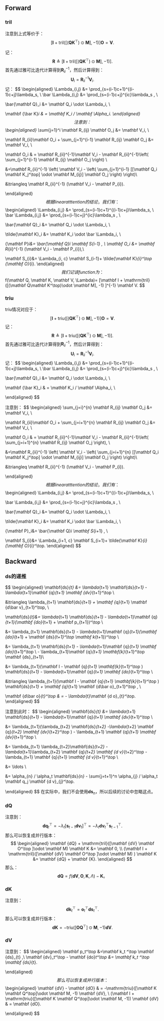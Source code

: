 ## Forward

### tril

注意到上式等价于：
$$
[\mathbf I + \mathrm{tril}([(\mathbf Q\mathbf K^\top)\odot \mathbf M], -1) ] \mathbf O = \mathbf V.
$$

记：
$$
\mathbf R\triangleq [\mathbf I + \mathrm{tril}([(\mathbf Q\mathbf K^\top)\odot \mathbf M], -1) ] .
$$
首先通过雅可比迭代计算得到$\mathbf R_{ii}^{-1}$，然后计算得到：
$$
\mathbf U_i = \mathbf R_{ii}^{-1} \mathbf V_i.
$$
记：
$$
\begin{aligned}
\Lambda_{i,j} &= \prod_{s=(i-1)c+1}^{(i-1)c+j}\lambda_s, \\
\bar \Lambda_{i,j} &= \prod_{s=(i-1)c+j}^{ic}\lambda_s , \\

\bar{\mathbf Q}_i &=  \mathbf Q_i \odot  \Lambda_i,  \\


\mathbf {\bar K}_i & = \mathbf K_i / \mathbf \Alpha_i.
\end{aligned}
$$
注意到：
$$
\begin{aligned}
\sum_{j=1}^i \mathbf R_{ij} \mathbf O_j &= \mathbf V_i, \\

\mathbf R_{ii}\mathbf O_i + \sum_{j=1}^{i-1} \mathbf R_{ij} \mathbf O_j &= \mathbf V_i, \\

\mathbf O_i & = \mathbf R_{ii}^{-1}\mathbf V_i - \mathbf R_{ii}^{-1}\left( \sum_{j=1}^{i-1} \mathbf R_{ij} \mathbf O_j  \right) \\



&=\mathbf R_{ii}^{-1} \left( \mathbf V_i -  \left( \sum_{j=1}^{i-1} [[\mathbf Q_i \mathbf K_j^\top] \odot \mathbf M_{ij}]  \mathbf O_j  \right)  \right)\\

&\triangleq  \mathbf R_{ii}^{-1} (\mathbf V_i - \mathbf P_{i}).

\end{aligned}
$$
根据linear atttention的结论，我们有：
$$
\begin{aligned}
\Lambda_{i,j} &= \prod_{s=(i-1)c+1}^{(i-1)c+j}\lambda_s, \\
\bar \Lambda_{i,j} &= \prod_{s=(i-1)c+j}^{ic}\lambda_s , \\

\bar{\mathbf Q}_i &=  \mathbf Q_i \odot  \Lambda_i,  \\

\tilde{\mathbf K}_i &=  \mathbf K_i \odot \bar \Lambda_i,  \\

{\mathbf P}_i&=  \bar{\mathbf Q}_i  \mathbf S_{i-1} ,  \\
\mathbf O_i &=  \mathbf R_{ii}^{-1} (\mathbf V_i - \mathbf P_{i}),\\

\mathbf S_{i}&= \Lambda_{i, c} \mathbf S_{i-1}+ \tilde{\mathbf K}_{i}^\top {\mathbf O}_{i}.
\end{aligned}
$$
我们记该function为：
$$
f(\mathbf Q, \mathbf K, \mathbf V, \Lambda)= [\mathbf I + \mathrm{tril}([(\mathbf Q\mathbf K^\top)\odot \mathbf M], -1) ]^{-1} \mathbf V.
$$


### triu

triu情况对应于：
$$
[\mathbf I + \mathrm{triu}([(\mathbf Q\mathbf K^\top)\odot \mathbf M], -1) ] \mathbf O = \mathbf V.
$$
记：
$$
\mathbf R\triangleq [\mathbf I + \mathrm{triu}([(\mathbf Q\mathbf K^\top)\odot \mathbf M], -1) ] .
$$
首先通过雅可比迭代计算得到$\mathbf R_{ii}^{-1}$，然后计算得到：
$$
\mathbf U_i = \mathbf R_{ii}^{-1} \mathbf V_i.
$$
记：
$$
\begin{aligned}
\Lambda_{i,j} &= \prod_{s=(i-1)c+1}^{(i-1)c+j}\lambda_s, \\
\bar \Lambda_{i,j} &= \prod_{s=(i-1)c+j}^{ic}\lambda_s , \\

\bar{\mathbf Q}_i &=  \mathbf Q_i \odot  \Lambda_i,  \\


\mathbf {\bar K}_i & = \mathbf K_i / \mathbf \Alpha_i, \\


\end{aligned}
$$

注意到：
$$
\begin{aligned}
\sum_{j=i}^{n} \mathbf R_{ij} \mathbf O_j &= \mathbf V_i, \\

\mathbf R_{ii}\mathbf O_i + \sum_{j=i+1}^{n} \mathbf R_{ij} \mathbf O_j &= \mathbf V_i, \\

\mathbf O_i & = \mathbf R_{ii}^{-1}\mathbf V_i - \mathbf R_{ii}^{-1}\left( \sum_{j=i+1}^{n} \mathbf R_{ij} \mathbf O_j  \right), \\

&=\mathbf R_{ii}^{-1} \left( \mathbf V_i -  \left( \sum_{j=i+1}^{n} [[\mathbf Q_i \mathbf K_j^\top] \odot \mathbf M_{ij}]  \mathbf O_j  \right)  \right)\\

&\triangleq  \mathbf R_{ii}^{-1} (\mathbf V_i - \mathbf P_{i}).

\end{aligned}
$$
根据linear atttention的结论，我们有：
$$
\begin{aligned}
\Lambda_{i,j} &= \prod_{s=(i-1)c+1}^{(i-1)c+j}\lambda_s, \\

\bar \Lambda_{i,j} &= \prod_{s=(i-1)c+j}^{ic}\lambda_s , \\

\bar{\mathbf Q}_i &=  \mathbf Q_i \odot  \Lambda_i,  \\

\tilde{\mathbf K}_i &=  \mathbf K_i \odot \bar \Lambda_i,  \\

{\mathbf P}_i&=  \bar{\mathbf Q}_i  \mathbf S_{i+1} ,  \\

\mathbf S_{i}&= \Lambda_{i+1, c} \mathbf S_{i+1}+ \tilde{\mathbf K}_{i} {\mathbf O}_{i}^\top.
\end{aligned}
$$




## Backward

### $\mathbf {ds}$的递推

$$
\begin{aligned}
\mathbf{ds}_{t}
&= \lambda_{t+1} \mathbf{ds}_{t+1} - \lambda_{t+1}\mathbf {q}_{t+1} \mathbf {dv}_{t+1}^\top \\

&\triangleq \lambda_{t+1} \mathbf{ds}_{t+1} + \mathbf {q}_{t+1} \mathbf {d\bar v}_{t+1}^\top,    \\

\mathbf{ds}_{t}&= \lambda_{t+1} \mathbf{ds}_{t+1} - \lambda_{t+1}\mathbf {q}_{t+1}(\mathbf {do}_{t+1} + \mathbf p_{t+1})^\top \\

&= \lambda_{t+1} \mathbf{ds}_{t+1} - \lambda_{t+1}\mathbf {q}_{t+1}(\mathbf {do}_{t+1} + \mathbf {ds}_{t+1}^\top \mathbf k_{t+1})^\top \\

&= \lambda_{t+1} \mathbf{ds}_{t+1} - \lambda_{t+1}\mathbf {q}_{t+1} \mathbf {do}_{t+1}^\top \ - \lambda_{t+1}\mathbf {q}_{t+1} \mathbf{k}_{t+1}^\top \mathbf {ds}_{t+1}\\

&= \lambda_{t+1}(\mathbf I - \mathbf {q}_{t+1} \mathbf{k}_{t+1}^\top ) \mathbf{ds}_{t+1} - \lambda_{t+1}\mathbf {q}_{t+1} \mathbf {do}_{t+1}^\top \\

&\triangleq  \lambda_{t+1}(\mathbf I - \mathbf {q}_{t+1} \mathbf{k}_{t+1}^\top ) \mathbf{ds}_{t+1} + \mathbf {q}_{t+1} \mathbf {d\bar o}_{t+1}^\top , \\

\mathbf {d\bar o}_{t}^\top & = - \lambda_{t}\mathbf {d o}_{t}^\top.
\end{aligned}
$$

注意到此时：
$$
\begin{aligned}
\mathbf{ds}_{t}
&= \lambda_{t+1} \mathbf{ds}_{t+1} - \lambda_{t+1}\mathbf {q}_{t+1} \mathbf {dv}_{t+1}^\top \\


&= \lambda_{t+1}(\lambda_{t+2} \mathbf{ds}_{t+2} -\lambda_{t+2} \mathbf {q}_{t+2} \mathbf {dv}_{t+2}^\top ) - \lambda_{t+1} \mathbf {q}_{t+1} \mathbf {dv}_{t+1}^\top  \\

&=  \lambda_{t+1} \lambda_{t+2}\mathbf{ds}_{t+2} - \lambda_{t+1}\lambda_{t+2}  \mathbf {q}_{t+2} \mathbf {d v}_{t+2}^\top -  \lambda_{t+1} \mathbf {q}_{t+1} \mathbf {d v}_{t+1}^\top \\

&= \ldots \\

&=  \alpha_{n} / \alpha_t \mathbf{ds}_{n} - \sum_{j=t+1}^n \alpha_{j} / \alpha_t \mathbf q_j \mathbf {d v}_{j}^\top.

\end{aligned}
$$
在实际中，我们不会使用$\mathbf {ds}_n$，所以后续的讨论中忽略这点。



### $\mathbf {dQ}$

注意到：
$$
\mathbf {dq}_t^\top= -\lambda_t  \left[\mathbf {s}_{t-1}\mathbf {dv}_t\right]^\top
=-\lambda_t \mathbf {dv}_t^\top \mathbf {s}_{t-1}^\top
.
$$
那么可以恢复成并行版本：
$$
\begin{aligned}
\mathbf {dQ} +  \mathrm{tril}([\mathbf {dV} \mathbf O^\top ]\odot \mathbf M)   \mathbf K &= \mathbf 0, \\
(\mathbf I + \mathrm{tril}([\mathbf {dV} \mathbf O^\top ]\odot \mathbf M)  ) \mathbf K &= \mathbf {dQ}  + \mathbf {K}.
\end{aligned}
$$
那么：
$$
\mathbf {dQ}= f(\mathbf {dV}, \mathbf O, \mathbf K, \Lambda)-\mathbf {K}。
$$


### $\mathbf {dK}$

注意到：
$$
\mathbf {dk}_t^\top=  \mathbf o_t^\top \mathbf {ds}_t  ^\top.
$$
那么可以恢复成并行版本：
$$
\mathbf {dK} = -\mathrm{triu}([\mathbf O \mathbf Q^\top]\odot \mathbf M, -1) \mathbf {dV}.
$$


### $\mathbf {dV}$

注意到：
$$
\begin{aligned}
\mathbf p_t^\top  &=\mathbf k_t ^\top \mathbf {ds}_{t} ,\\
\mathbf {dv}_t^\top - \mathbf {do}_t^\top &= \mathbf k_t ^\top \mathbf {ds}_{t}.


\end{aligned}
$$
那么可以恢复成并行版本：
$$
\begin{aligned}
\mathbf {dV} - \mathbf {dO} & = -\mathrm{triu}([\mathbf K \mathbf Q^\top]\odot \mathbf M, -1) \mathbf {dV}, \\
(\mathbf I + \mathrm{triu}([\mathbf K \mathbf Q^\top]\odot \mathbf M, -1)) \mathbf {dV} & = \mathbf {dO}.

\end{aligned}
$$
